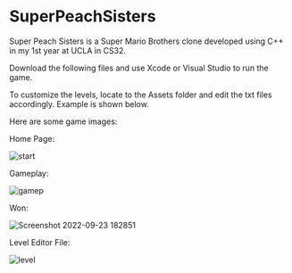# SuperPeachSisters
Super Peach Sisters is a Super Mario Brothers clone developed using C++ in my 1st year at UCLA in CS32.

Download the following files and use Xcode or Visual Studio to run the game.

To customize the levels, locate to the Assets folder and edit the txt files accordingly. Example is shown below.

Here are some game images:

Home Page:

![start](https://user-images.githubusercontent.com/49924848/192074579-764b7b06-5ad7-49cb-a28c-db409906eabe.png)

Gameplay:

![gamep](https://user-images.githubusercontent.com/49924848/192074602-714787c7-3f2a-49a3-b3e7-a5fbfdeee346.png)

Won:

![Screenshot 2022-09-23 182851](https://user-images.githubusercontent.com/49924848/192074613-55229665-7e2d-4a10-a873-56a161fd539a.png)

Level Editor File:

![level](https://user-images.githubusercontent.com/49924848/192074619-00889225-0d27-4658-ac5a-da7298eb545b.png)

